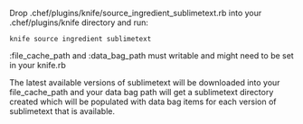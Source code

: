 Drop .chef/plugins/knife/source_ingredient_sublimetext.rb
into your .chef/plugins/knife directory and run:

```
knife source ingredient sublimetext
```

:file_cache_path and :data_bag_path must writable and might need to be set in your knife.rb

The latest available versions of sublimetext will be downloaded into
your file_cache_path and your data bag path will get a sublimetext directory
created which will be populated with data bag items for each version
of sublimetext that is available.

